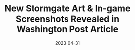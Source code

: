 ---
title: New Stormgate Art & In-game Screenshots Revealed in Washington Post Article
description: It’s been a while since the last piece of new Stormgate content, however we finally have something to get excited about again! The Washington Post released an article on Stormgate, giving us some concept art, insights on development, and even an in-game screenshot.
date: 2023-04-31
url: https://stormgatehub.com/new-stormgate-art-in-game-screenshots-revealed-in-washington-post-article/
thumbnail: https://ebomfijtqmy.exactdn.com/wp-content/uploads/2023/03/stormgate-in-game-screenshot-wp.png?strip=all&lossy=1&ssl=1
---